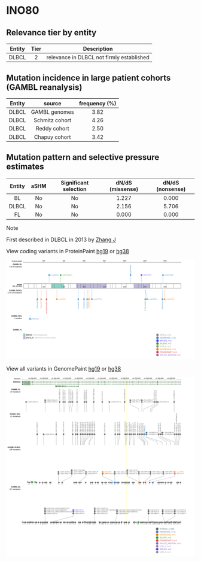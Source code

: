 # INO80

## Relevance tier by entity

|Entity|Tier|Description                              |
|:------:|:----:|-----------------------------------------|
|DLBCL |2   |relevance in DLBCL not firmly established|

## Mutation incidence in large patient cohorts (GAMBL reanalysis)

|Entity|source        |frequency (%)|
|:------:|:--------------:|:-------------:|
|DLBCL |GAMBL genomes |3.82         |
|DLBCL |Schmitz cohort|4.26         |
|DLBCL |Reddy cohort  |2.50         |
|DLBCL |Chapuy cohort |3.42         |

## Mutation pattern and selective pressure estimates

|Entity|aSHM|Significant selection|dN/dS (missense)|dN/dS (nonsense)|
|:------:|:----:|:---------------------:|:----------------:|:----------------:|
|BL    |No  |No                   |1.227           |0.000           |
|DLBCL |No  |No                   |2.156           |5.706           |
|FL    |No  |No                   |0.000           |0.000           |


> [!NOTE]
> First described in DLBCL in 2013 by [Zhang J](https://pubmed.ncbi.nlm.nih.gov/23292937)


View coding variants in ProteinPaint [hg19](https://morinlab.github.io/LLMPP/GAMBL/INO80_protein.html)  or [hg38](https://morinlab.github.io/LLMPP/GAMBL/INO80_protein_hg38.html)

![image](images/proteinpaint/INO80_NM_017553.svg)

View all variants in GenomePaint [hg19](https://morinlab.github.io/LLMPP/GAMBL/INO80.html)  or [hg38](https://morinlab.github.io/LLMPP/GAMBL/INO80_hg38.html)

![image](images/proteinpaint/INO80.svg)
